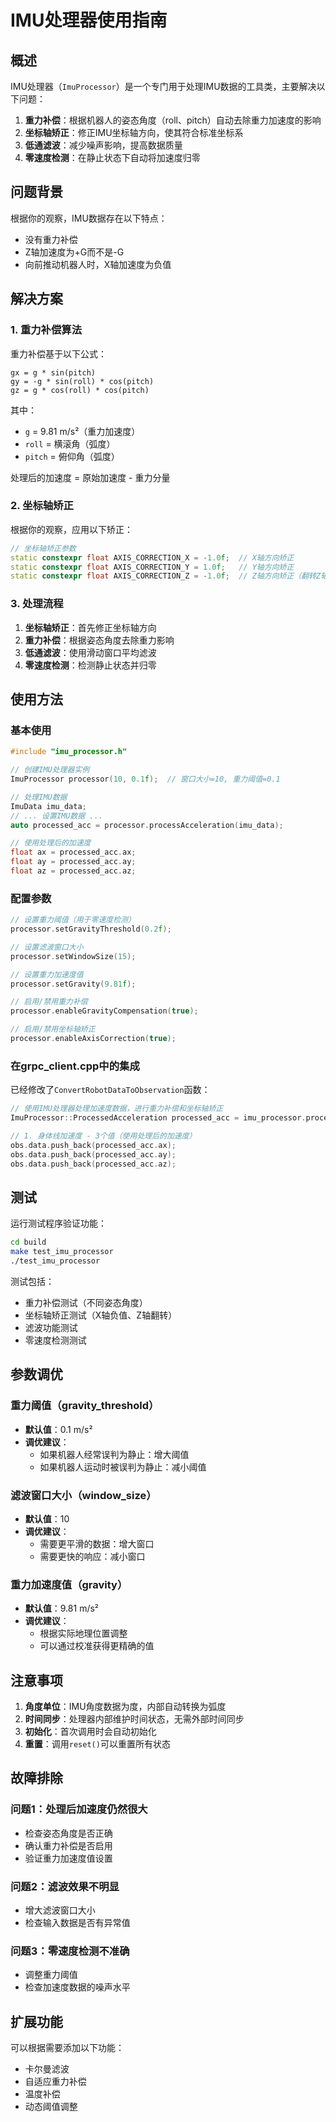 # IMU处理器使用指南

## 概述

IMU处理器（`ImuProcessor`）是一个专门用于处理IMU数据的工具类，主要解决以下问题：

1. **重力补偿**：根据机器人的姿态角度（roll、pitch）自动去除重力加速度的影响
2. **坐标轴矫正**：修正IMU坐标轴方向，使其符合标准坐标系
3. **低通滤波**：减少噪声影响，提高数据质量
4. **零速度检测**：在静止状态下自动将加速度归零

## 问题背景

根据你的观察，IMU数据存在以下特点：
- 没有重力补偿
- Z轴加速度为+G而不是-G
- 向前推动机器人时，X轴加速度为负值

## 解决方案

### 1. 重力补偿算法

重力补偿基于以下公式：

```
gx = g * sin(pitch)
gy = -g * sin(roll) * cos(pitch)
gz = g * cos(roll) * cos(pitch)
```

其中：
- `g` = 9.81 m/s²（重力加速度）
- `roll` = 横滚角（弧度）
- `pitch` = 俯仰角（弧度）

处理后的加速度 = 原始加速度 - 重力分量

### 2. 坐标轴矫正

根据你的观察，应用以下矫正：

```cpp
// 坐标轴矫正参数
static constexpr float AXIS_CORRECTION_X = -1.0f;  // X轴方向矫正
static constexpr float AXIS_CORRECTION_Y = 1.0f;   // Y轴方向矫正
static constexpr float AXIS_CORRECTION_Z = -1.0f;  // Z轴方向矫正（翻转Z轴）
```

### 3. 处理流程

1. **坐标轴矫正**：首先修正坐标轴方向
2. **重力补偿**：根据姿态角度去除重力影响
3. **低通滤波**：使用滑动窗口平均滤波
4. **零速度检测**：检测静止状态并归零

## 使用方法

### 基本使用

```cpp
#include "imu_processor.h"

// 创建IMU处理器实例
ImuProcessor processor(10, 0.1f);  // 窗口大小=10, 重力阈值=0.1

// 处理IMU数据
ImuData imu_data;
// ... 设置IMU数据 ...
auto processed_acc = processor.processAcceleration(imu_data);

// 使用处理后的加速度
float ax = processed_acc.ax;
float ay = processed_acc.ay;
float az = processed_acc.az;
```

### 配置参数

```cpp
// 设置重力阈值（用于零速度检测）
processor.setGravityThreshold(0.2f);

// 设置滤波窗口大小
processor.setWindowSize(15);

// 设置重力加速度值
processor.setGravity(9.81f);

// 启用/禁用重力补偿
processor.enableGravityCompensation(true);

// 启用/禁用坐标轴矫正
processor.enableAxisCorrection(true);
```

### 在grpc_client.cpp中的集成

已经修改了`ConvertRobotDataToObservation`函数：

```cpp
// 使用IMU处理器处理加速度数据，进行重力补偿和坐标轴矫正
ImuProcessor::ProcessedAcceleration processed_acc = imu_processor.processAcceleration(robot_data.imu);

// 1. 身体线加速度 - 3个值（使用处理后的加速度）
obs.data.push_back(processed_acc.ax);
obs.data.push_back(processed_acc.ay);
obs.data.push_back(processed_acc.az);
```

## 测试

运行测试程序验证功能：

```bash
cd build
make test_imu_processor
./test_imu_processor
```

测试包括：
- 重力补偿测试（不同姿态角度）
- 坐标轴矫正测试（X轴负值、Z轴翻转）
- 滤波功能测试
- 零速度检测测试

## 参数调优

### 重力阈值（gravity_threshold）
- **默认值**：0.1 m/s²
- **调优建议**：
  - 如果机器人经常误判为静止：增大阈值
  - 如果机器人运动时被误判为静止：减小阈值

### 滤波窗口大小（window_size）
- **默认值**：10
- **调优建议**：
  - 需要更平滑的数据：增大窗口
  - 需要更快的响应：减小窗口

### 重力加速度值（gravity）
- **默认值**：9.81 m/s²
- **调优建议**：
  - 根据实际地理位置调整
  - 可以通过校准获得更精确的值

## 注意事项

1. **角度单位**：IMU角度数据为度，内部自动转换为弧度
2. **时间同步**：处理器内部维护时间状态，无需外部时间同步
3. **初始化**：首次调用时会自动初始化
4. **重置**：调用`reset()`可以重置所有状态

## 故障排除

### 问题1：处理后加速度仍然很大
- 检查姿态角度是否正确
- 确认重力补偿是否启用
- 验证重力加速度值设置

### 问题2：滤波效果不明显
- 增大滤波窗口大小
- 检查输入数据是否有异常值

### 问题3：零速度检测不准确
- 调整重力阈值
- 检查加速度数据的噪声水平

## 扩展功能

可以根据需要添加以下功能：
- 卡尔曼滤波
- 自适应重力补偿
- 温度补偿
- 动态阈值调整 